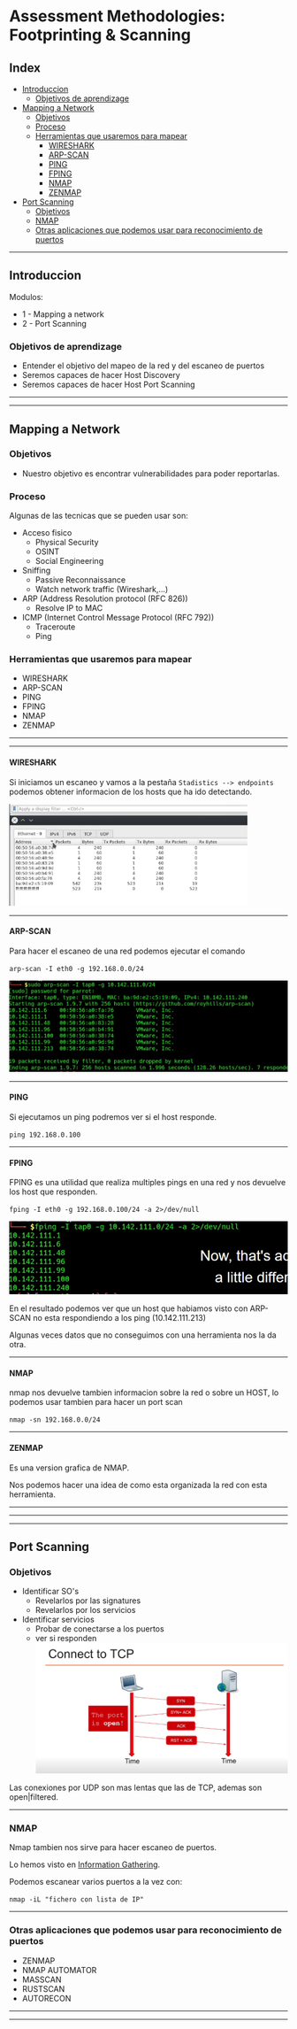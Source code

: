 # Assessment Methodologies: Footprinting & Scanning 
## Index
- [Introduccion](#introduccion)
  - [Objetivos de aprendizage](#objetivos-de-aprendizage)
- [Mapping a Network](#mapping-a-network)
  - [Objetivos](#objetivos)
  - [Proceso](#proceso)
  - [Herramientas que usaremos para mapear](#herramientas-que-usaremos-para-mapear)
    - [WIRESHARK](#wireshark)
    - [ARP-SCAN](#arp-scan)
    - [PING](#ping)
    - [FPING](#fping)
    - [NMAP](#nmap)
    - [ZENMAP](#zenmap)
- [Port Scanning](#port-scanning)
  - [Objetivos](#objetivos)
  - [NMAP](#nmap)
  - [Otras aplicaciones que podemos usar para reconocimiento de puertos](#otras-aplicaciones-que-podemos-usar-para-reconocimiento-de-puertos)

---

## Introduccion

Modulos:
- 1 - Mapping a network
- 2 - Port Scanning

### Objetivos de aprendizage
- Entender el objetivo del mapeo de la red y del escaneo de puertos
- Seremos capaces de hacer Host Discovery
- Seremos capaces de hacer Host Port Scanning

---
---

## Mapping a Network
### Objetivos
- Nuestro objetivo es encontrar vulnerabilidades para poder reportarlas.
### Proceso
Algunas de las tecnicas que se pueden usar son:
- Acceso fisico
    - Physical Security
    - OSINT
    - Social Engineering
- Sniffing
    - Passive Reconnaissance
    - Watch network traffic (Wireshark,...)
- ARP (Address Resolution protocol (RFC 826))
    - Resolve IP to MAC
- ICMP (Internet Control Message Protocol (RFC 792))
    - Traceroute
    - Ping

### Herramientas que usaremos para mapear
- WIRESHARK
- ARP-SCAN
- PING
- FPING
- NMAP
- ZENMAP

---
---
#### WIRESHARK

Si iniciamos un escaneo y vamos a la pestaña ``Stadistics --> endpoints`` podemos obtener informacion de los hosts que ha ido detectando.

![wireshark](img/wireshark-1.png)

---
#### ARP-SCAN

Para hacer el escaneo de una red podemos ejecutar el comando  

``arp-scan -I eth0 -g 192.168.0.0/24``

![arp-scan](img/arp-scan-1.png)

---
#### PING
Si ejecutamos un ping podremos ver si el host responde.

`ping 192.168.0.100`

---
#### FPING
FPING es una utilidad que realiza multiples pings en una red y nos devuelve los host que responden.

`fping -I eth0 -g 192.168.0.100/24 -a 2>/dev/null`

![fping](img/fping-1.png)

En el resultado podemos ver que un host que habiamos visto con ARP-SCAN no esta respondiendo a los ping (10.142.111.213)

Algunas veces datos que no conseguimos con una herramienta nos la da otra.

---
#### NMAP

nmap nos devuelve tambien informacion sobre la red o sobre un HOST, lo podemos usar tambien para hacer un port scan

``nmap -sn 192.168.0.0/24``

---
#### ZENMAP

Es una version grafica de NMAP.

Nos podemos hacer una idea de como esta organizada la red con esta herramienta.

---
---
---

## Port Scanning
### Objetivos
- Identificar SO's
    - Revelarlos por las signatures
    - Revelarlos por los servicios
- Identificar servicios
    - Probar de conectarse a los puertos
    - ver si responden
        ![connectTCP](img/connectTCP-1.png)

Las conexiones por UDP son mas lentas que las de TCP, ademas son open|filtered.

---
### NMAP

Nmap tambien nos sirve para hacer escaneo de puertos.

Lo hemos visto en [Information Gathering](../01%20-%20Information%20Gathering/01%20-%20Information%20Gathering.md#Port-Scanning-With-Nmap).

Podemos escanear varios puertos a la vez con:

`nmap -iL "fichero con lista de IP"`

---
### Otras aplicaciones que podemos usar para reconocimiento de puertos
- ZENMAP
- NMAP AUTOMATOR
- MASSCAN
- RUSTSCAN
- AUTORECON

---
---


